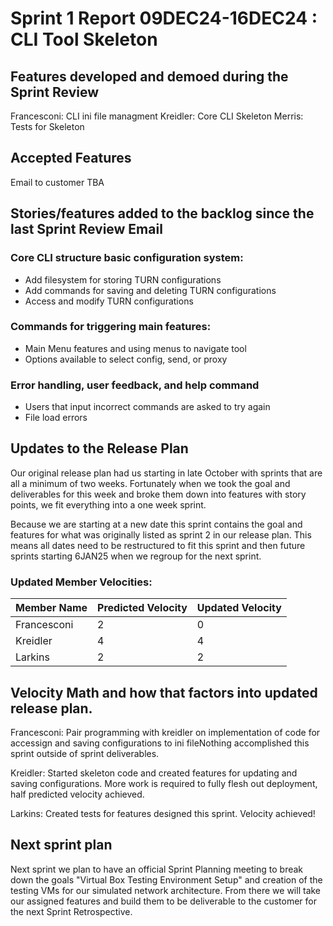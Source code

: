# Sprint 1 Report 09DEC24-16DEC24 : CLI Tool Skeleton

## Features developed and demoed during the Sprint Review

Francesconi: CLI ini file managment
Kreidler: Core CLI Skeleton
Merris: Tests for Skeleton

## Accepted Features

Email to customer TBA

## Stories/features added to the backlog since the last Sprint Review Email

### Core CLI structure basic configuration system:
- Add filesystem for storing TURN configurations
- Add commands for saving and deleting TURN configurations
- Access and modify TURN configurations

### Commands for triggering main features:
- Main Menu features and using menus to navigate tool
- Options available to select config, send, or proxy

### Error handling, user feedback, and help command
- Users that input incorrect commands are asked to try again
- File load errors

## Updates to the Release Plan

 Our original release plan had us starting in late October with sprints that are all a minimum of two weeks. Fortunately when we took the goal and deliverables for this week and broke them down into features with story points, we fit everything into a one week sprint.

 Because we are starting at a new date this sprint contains the goal and features for what was originally listed as sprint 2 in our release plan. This means all dates need to be restructured to fit this sprint and then future sprints starting 6JAN25 when we regroup for the next sprint.

### Updated Member Velocities:

| Member Name   | Predicted Velocity | Updated Velocity |
|---------------|--------------------|------------------|
| Francesconi   | 2                  | 0                |
| Kreidler      | 4                  | 4                |
| Larkins       | 2                  | 2                |


## Velocity Math and how that factors into updated release plan.

Francesconi:
Pair programming with kreidler on implementation of code for accessign and saving configurations to ini fileNothing accomplished this sprint outside of sprint deliverables.


Kreidler:
Started skeleton code and created features for updating and saving configurations. More work is required to fully flesh out deployment, half predicted velocity achieved.


Larkins:
Created tests for features designed this sprint. Velocity achieved!

## Next sprint plan

Next sprint we plan to have an official Sprint Planning meeting to break down the goals "Virtual Box Testing Environment Setup" and creation of the testing VMs for our simulated network architecture. From there we will take our assigned features and build them to be deliverable to the customer for the next Sprint Retrospective.
